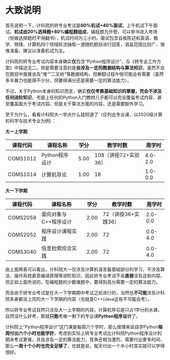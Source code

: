 # 大致说明

首先说明一下，计科院的转专业考试是**60%机试+40%面试**，上午机试下午面试。**机试由20%选择题+80%编程题组成**，编程题为开卷，可以带书进入考场（但做选择题时不得翻书），机试时间为三小时。面试包含自我陈述和英语、数学、物理、计算机四个领域轮流抽取一道随机题目进行回答，涵盖范围比较广，很难准备，建议以准备机试为主。

计科院的转专业考试内容本身确实**仅**包含“Python程序设计”，与《转专业工作方案》中描述无二。但是需要注意的是**会涉及一定的数据结构与算法知识**，虽然不会在题目中直接谈及”堆“”二叉树“等数据结构，但解题过程中很可能会有需要（虽然多半暴力也能得不少分，但要得满分还是需要一定的算法能力）。

不过，关于Python本身的知识而言，确实**仅仅考察基础知识的掌握，完全不涉及任何进阶知识**，市面上任何的Python入门教材几乎都可以完全覆盖考试内容，甚至覆盖面大于考试内容。但是关于算法方面的内容，还是需要额外学习。

至于为什么，看看计科院大一学点什么就知道了（仅列出专业课，以2020级计算机科学与技术专业为例）：

**大一上学期**

| 课程代码 | 课程名称       | 学分 | 教学时数             | 周学时  |
| -------- | -------------- | ---- | -------------------- | ------- |
| COMS1012 | Python程序设计 | 5.00 | 108（讲授72+实验36） | 4.0-2.0 |
| COMS1014 | 计算机导论     | 1.00 | 18                   | 1.0-0.0 |

**大一下学期**

| 课程代码 | 课程名称              | 学分 | 教学时数            | 周学时  |
| -------- | --------------------- | ---- | ------------------- | ------- |
| COMS2059 | 面向对象与C++程序设计 | 2.00 | 72（讲授36+实践36） | 2.0-0.0 |
| COMS2052 | 程序设计课程实践      | 2.00 | 72                  | 0.0-4.0 |
| COMS3040 | 信息检索综合实践      | 2.00 | 72                  | 0.0-4.0 |

由上面两表可以看出，计科院大一仅涉及计算机语言最基础部分的学习，不涉及算法、操作系统甚至编译原理等进阶知识，因此转专业考试不会**直接**涉及这些内容。但正如上面所说的，在编程题的少数难题中，要得到高分需要一定的算法能力。

而且由于转专业考试是在大一下学期期中考试之前进行的，当然也**不可能**涉及计科院本身都没上完的大一下学期的内容（也就是C++/Java这些不可能会考）。

所以转专业考试自然只涉及大一上学期的内容，计算机导论是只占1学分的水课，自然没什么好考，那就**只能**考唯一剩下的专业课**Python程序设计**了。

计科院上“Python程序设计”这门课是每周六个学时，那么按理来说自学Python**每周付出六个小时也能学好**。考虑到实际上转专业考试比计科院Python程序设计的期末考试更难，并且涉及一定的算法能力，竞争还相当激烈，需要付出更多时间，那么**一周十个小时也完全足够了**，也就是说，每天付出一个半小时其实就可以学得很好。